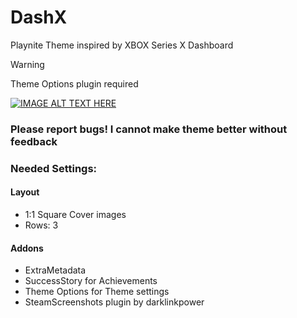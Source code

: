 # DashX
Playnite Theme inspired by XBOX Series X Dashboard


> [!WARNING]  
> Theme Options plugin required


[![IMAGE ALT TEXT HERE](https://img.youtube.com/vi/SuKURkR6NvQ/0.jpg)](https://www.youtube.com/watch?v=SuKURkR6NvQ)

### Please report bugs! I cannot make theme better without feedback



### Needed Settings:
#### Layout
* 1:1 Square Cover images
* Rows: 3
#### Addons
* ExtraMetadata
* SuccessStory for Achievements
* Theme Options for Theme settings
* SteamScreenshots plugin by darklinkpower

